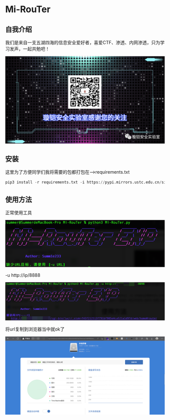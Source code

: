 # Mi-RouTer

## 自我介绍

我们是来自一支五湖四海的信息安全爱好者，喜爱CTF、渗透、内网渗透，只为学习发声，一起共勉吧！

![image-20220318210216937](./README.assets/image-20220318210216937.png)

## 安装

这里为了方便同学们我将需要的包都打包在-->requirements.txt

```python
pip3 install -r requirements.txt -i https://pypi.mirrors.ustc.edu.cn/simple/
```

## 使用方法

正常使用工具

![image-20220326204618294](./README.assets/image-20220326204618294.png)

-u http://ip/8888

![image-20220326204741219](./README.assets/image-20220326204741219.png)

将url复制到浏览器当中就ok了

![image-20220326211243354](./README.assets/image-20220326211243354.png)

